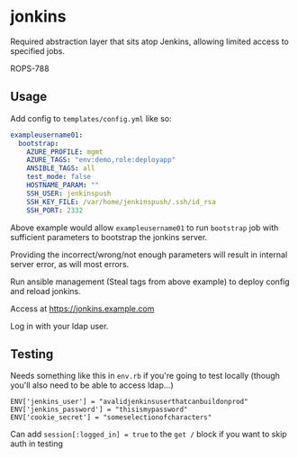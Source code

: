 # jonkins

Required abstraction layer that sits atop Jenkins, allowing limited access
to specified jobs.

ROPS-788

## Usage

Add config to `templates/config.yml` like so:

```yaml
exampleusername01:
  bootstrap:
    AZURE_PROFILE: mgmt
    AZURE_TAGS: "env:demo,role:deployapp"
    ANSIBLE_TAGS: all
    test_mode: false
    HOSTNAME_PARAM: ""
    SSH_USER: jenkinspush
    SSH_KEY_FILE: /var/home/jenkinspush/.ssh/id_rsa
    SSH_PORT: 2332
```
Above example would allow `exampleusername01` to run `bootstrap` job  with sufficient parameters to bootstrap the jonkins server.

Providing the incorrect/wrong/not enough parameters will result in internal server error, as will most errors.

Run ansible management (Steal tags from above example) to deploy config and reload jonkins.

Access at https://jonkins.example.com

Log in with your ldap user.

## Testing

Needs something like this in `env.rb` if you're going to test locally (though you'll also need to be able to access ldap...)

```
ENV['jenkins_user'] = "avalidjenkinsuserthatcanbuildonprod"
ENV['jenkins_password'] = "thisismypassword"
ENV['cookie_secret'] = "someselectionofcharacters"
```

Can add `session[:logged_in] = true` to the `get /` block if you want to skip auth in testing

